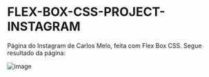 # FLEX-BOX-CSS-PROJECT-INSTAGRAM
Página do Instagram de Carlos Melo, feita com Flex Box CSS.
Segue resultado da página:

![image](https://user-images.githubusercontent.com/106975128/176016459-e7eda31b-ef58-419c-97e5-974ff7600891.png)
